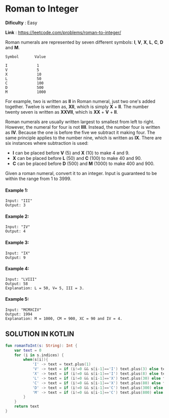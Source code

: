 # Roman to Integer

**Dificulty** : Easy

**Link** : https://leetcode.com/problems/roman-to-integer/

Roman numerals are represented by seven different symbols: __I__, __V__, __X__, __L__, __C__, __D__ and __M__.
```
Symbol       Value

I             1
V             5
X             10
L             50
C             100
D             500
M             1000
```

For example, two is written as __II__ in Roman numeral, just two one's added together. Twelve is written as, __XII__, which is simply __X__ + __II__. The number twenty seven is written as __XXVII__, which is __XX__ + __V__ + __II__.

Roman numerals are usually written largest to smallest from left to right. However, the numeral for four is not __IIII__. Instead, the number four is written as __IV__. Because the one is before the five we subtract it making four. The same principle applies to the number nine, which is written as __IX__. There are six instances where subtraction is used:

- __I__ can be placed before __V__ (5) and __X__ (10) to make 4 and 9. 
- __X__ can be placed before __L__ (50) and __C__ (100) to make 40 and 90. 
- __C__ can be placed before __D__ (500) and __M__ (1000) to make 400 and 900.

Given a roman numeral, convert it to an integer. Input is guaranteed to be within the range from 1 to 3999.

#### Example 1:

```
Input: "III"
Output: 3
```


#### Example 2:

```
Input: "IV"
Output: 4
```

#### Example 3:

```
Input: "IX"
Output: 9
```

#### Example 4:

```
Input: "LVIII"
Output: 58
Explanation: L = 50, V= 5, III = 3.
```

#### Example 5:

```
Input: "MCMXCIV"
Output: 1994
Explanation: M = 1000, CM = 900, XC = 90 and IV = 4.
```

## SOLUTION IN KOTLIN

```kotlin
fun romanToInt(s: String): Int {
    var text = 0
    for (i in s.indices) {
        when(s[i]){
            'I' -> text = text.plus(1)
            'V' -> text = if (i!=0 && s[i-1]=='I') text.plus(3) else text.plus(5)
            'X' -> text = if (i!=0 && s[i-1]=='I') text.plus(8) else text.plus(10)
            'L' -> text = if (i!=0 && s[i-1]=='X') text.plus(30) else text.plus(50)
            'C' -> text = if (i!=0 && s[i-1]=='X') text.plus(80) else text.plus(100)
            'D' -> text = if (i!=0 && s[i-1]=='C') text.plus(300) else text.plus(500)
            'M' -> text = if (i!=0 && s[i-1]=='C') text.plus(800) else text.plus(1000)
        }
    }
    return text
}
```

